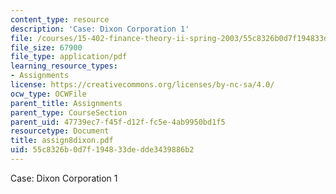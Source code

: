 ```yaml
---
content_type: resource
description: 'Case: Dixon Corporation 1'
file: /courses/15-402-finance-theory-ii-spring-2003/55c8326b0d7f194833dedde3439886b2_assign8dixon.pdf
file_size: 67900
file_type: application/pdf
learning_resource_types:
- Assignments
license: https://creativecommons.org/licenses/by-nc-sa/4.0/
ocw_type: OCWFile
parent_title: Assignments
parent_type: CourseSection
parent_uid: 47739ec7-f45f-d12f-fc5e-4ab9950bd1f5
resourcetype: Document
title: assign8dixon.pdf
uid: 55c8326b-0d7f-1948-33de-dde3439886b2
---
```

Case: Dixon Corporation 1
